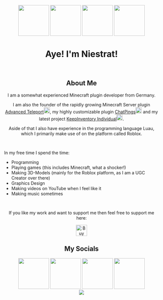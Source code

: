 <div align="center">
  <a href="https://github.com/Niestrat99/AT-Rewritten"><img src="https://cdn.modrinth.com/data/BQFzmxKU/icon.png" height=100></a> <a href="https://github.com/Niestrat99/ChatPings"><img src="https://imgur.com/3EIxpcY.png" height=100></a> <a href="https://github.com/Niestrat99/KeepInventory-Individual"><img src="https://imgur.com/cOVBc2a.png" height=100></a> <a href="https://github.com/Niestrat99/ChatsPlus"><img src="https://imgur.com/bbaeaM4.png" height=100></a>
  <br>
  <h1>Aye! I'm Niestrat!</h1>
  <br>
  <h2>About Me</h2>
  <p>I am a somewhat experienced Minecraft plugin developer from Germany.</p>
  <p>I am also the founder of the rapidly growing Minecraft Server plugin  <a href="https://github.com/Niestrat99/AT-Rewritten">Advanced Teleport<img src="https://cdn.modrinth.com/data/BQFzmxKU/icon.png" height=20></a>, my highly customizable plugin <a href="https://github.com/Niestrat99/ChatPings">ChatPings<img src="https://imgur.com/3EIxpcY.png" height=20></a> and my latest project <a href="https://github.com/Niestrat99/KeepInventory-Individual">KeepInventory Individual</a><img src="https://imgur.com/cOVBc2a.png" height=20>.</p>
  
  <p>Aside of that I also have experience in the programming language Luau, which I primarily make use of on the platform called Roblox.</p>
</div>
<br>
<p>In my free time I spend the time:</p>
<ul>
  <li>Programming</li>
  <li>Playing games (this includes Minecraft, what a shocker!)</li>
  <li>Making 3D-Models (mainly for the Roblox platform, as I am a UGC Creator over there)</li>
  <li>Graphics Design</li>
  <li>Making videos on YouTube when I feel like it</li>
  <li>Making music sometimes</li>
</ul> 
<br>
<div align="center">
  <p>If you like my work and want to support me then feel free to support me here:</p>
  <a href='https://ko-fi.com/J3J6EETSI' target='_blank'><img height='36' style='border:0px;height:36px;' src='https://storage.ko-fi.com/cdn/kofi2.png?v=3' border='0' alt='Buy Me a Coffee at ko-fi.com' /></a>
  <br>
  <h2>My Socials</h2>
  <a href="https://discord.gg/eu8h3BG"><img src="https://cdn-icons-png.flaticon.com/512/5968/5968756.png" height=100></a> <a href="https://modrinth.com/user/Niestrat99"><img src="https://avatars.githubusercontent.com/u/67560307?s=200&v=4.png" height=100></a> <a href="https://hangar.papermc.io/Niestrat99"><img src="https://docs.papermc.io/assets/images/papermc-logomark-512-f125384f3367cd4d9291ca983fcb7334.png" height=100></a> <a href="https://www.spigotmc.org/members/niestrat99.190540/"><img src="https://static.spigotmc.org/img/spigot.png" height=100></a>
  <br>
  <img src="https://github-readme-stats.vercel.app/api?username=Niestrat99&include_all_commits=true&count_private=true">
</div>

<!--
**Niestrat99/Niestrat99** is a ✨ _special_ ✨ repository because its `README.md` (this file) appears on your GitHub profile.

Here are some ideas to get you started:

- 🔭 I’m currently working on ...
- 🌱 I’m currently learning ...
- 👯 I’m looking to collaborate on ...
- 🤔 I’m looking for help with ...
- 💬 Ask me about ...
- 📫 How to reach me: ...
- 😄 Pronouns: ...
- ⚡ Fun fact: ...

<div align="center"></div> = centered text
<br> = break line
<h1></h1> = Header (big text)
<img src="image link" height=100> = Image with certain size
    <b> - Bold text
    <strong> - Important text
    <i> - Italic text
    <em> - Emphasized text
    <mark> - Marked text
    <small> - Smaller text
    <del> - Deleted text
    <ins> - Inserted text
    <sub> - Subscript text
    <sup> - Superscript text
 <a href="Link to something">
  <img src="image link" alt="image description" height=100">
</a> 

<a href="https://youtube.com/@niestrat99"><img src="https://cdn-icons-png.flaticon.com/512/174/174883.png" height=100></a> Youtube Link
-->

